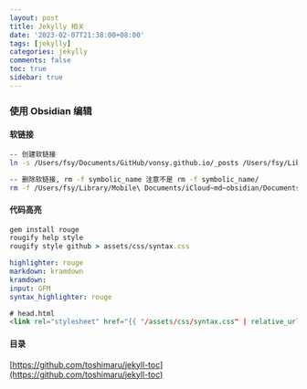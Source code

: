 ```yaml
---
layout: post
title: Jekylly 相关
date: '2023-02-07T21:38:00+08:00'
tags: [jekylly]
categories: jekylly
comments: false
toc: true
sidebar: true
---
```


### 使用 Obsidian 编辑
#### 软链接
```bash
-- 创建软链接
ln -s /Users/fsy/Documents/GitHub/vonsy.github.io/_posts /Users/fsy/Library/Mobile\ Documents/iCloud~md~obsidian/Documents

-- 删除软链接, rm -f symbolic_name 注意不是 rm -f symbolic_name/
rm -f /Users/fsy/Library/Mobile\ Documents/iCloud~md~obsidian/Documents/_posts
```
#### 代码高亮
```ruby
gem install rouge
rougify help style
rougify style github > assets/css/syntax.css
```
```yaml
highlighter: rouge
markdown: kramdown
kramdown:
input: GFM
syntax_highlighter: rouge
```
```html
# head.html
<link rel="stylesheet" href="{{ "/assets/css/syntax.css" | relative_url }}">
```
#### 目录
[https://github.com/toshimaru/jekyll-toc](https://github.com/toshimaru/jekyll-toc)